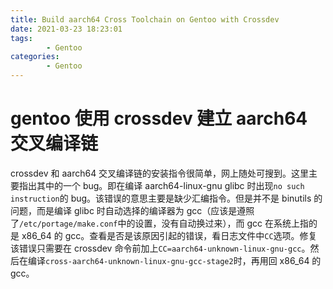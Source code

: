```yaml
---
title: Build aarch64 Cross Toolchain on Gentoo with Crossdev
date: 2021-03-23 18:23:01
tags:
		- Gentoo
categories:
		- Gentoo
---
```


# gentoo 使用 crossdev 建立 aarch64 交叉编译链

crossdev 和 aarch64 交叉编译链的安装指令很简单，网上随处可搜到。这里主要指出其中的一个 bug。即在编译 aarch64-linux-gnu glibc 时出现`no such instruction`的 bug。该错误的意思主要是缺少汇编指令。但是并不是 binutils 的问题，而是编译 glibc 时自动选择的编译器为 gcc（应该是遵照了`/etc/portage/make.conf`中的设置，没有自动换过来），而 gcc 在系统上指的是 x86_64 的 gcc。查看是否是该原因引起的错误，看日志文件中`CC`选项。修复该错误只需要在 crossdev 命令前加上`CC=aarch64-unknown-linux-gnu-gcc`。然后在编译`cross-aarch64-unknown-linux-gnu-gcc-stage2`时，再用回 x86_64 的 gcc。
